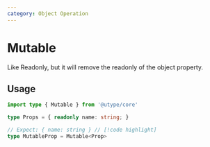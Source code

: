 ```yaml
---
category: Object Operation
---
```


# Mutable

<TypeInfo category="Object Operation" />

Like Readonly, but it will remove the readonly of the object property.

## Usage

```ts
import type { Mutable } from '@utype/core'

type Props = { readonly name: string; }

// Expect: { name: string } // [!code highlight]
type MutableProp = Mutable<Prop>
```
